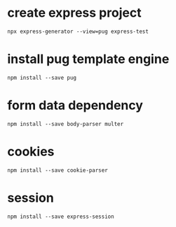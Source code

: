# create express project
    npx express-generator --view=pug express-test

# install pug template engine
    npm install --save pug

# form data dependency
    npm install --save body-parser multer

# cookies
    npm install --save cookie-parser

# session
    npm install --save express-session